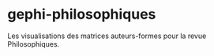 # gephi-philosophiques
Les visualisations des matrices auteurs-formes pour la revue Philosophiques.
